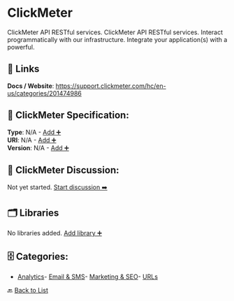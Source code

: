 # ClickMeter

ClickMeter API RESTful services. ClickMeter API RESTful services. Interact programmatically with our infrastructure. Integrate your application(s) with a powerful.

##  🔗 Links
**Docs / Website**: https://support.clickmeter.com/hc/en-us/categories/201474986

## 🧬 ClickMeter Specification:
**Type**: N/A - [Add ➕](https://github.com/apis-list/apis-list/edit/main/apis.yaml#L3369)  
**URI**: N/A - [Add ➕](https://github.com/apis-list/apis-list/edit/main/apis.yaml#L3369)  
**Version**: N/A - [Add ➕](https://github.com/apis-list/apis-list/edit/main/apis.yaml#L3369)

## 💬 ClickMeter Discussion:
Not yet started. [Start discussion ➡️](https://github.com/apis-list/apis-list/discussions/new)

## 🗂️ Libraries

No libraries added. [Add library ➕](https://github.com/apis-list/apis-list/edit/main/apis.yaml#L3369)    


## 🗄️ Categories:
- [Analytics](https://github.com/apis-list/apis-list#analytics-)- [Email & SMS](https://github.com/apis-list/apis-list#email--sms-)- [Marketing & SEO](https://github.com/apis-list/apis-list#marketing--seo-)- [URLs](https://github.com/apis-list/apis-list#urls-)

🔙  [Back to List](https://github.com/apis-list/apis-list)
